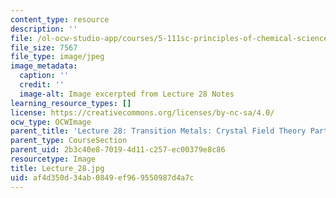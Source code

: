 ```yaml
---
content_type: resource
description: ''
file: /ol-ocw-studio-app/courses/5-111sc-principles-of-chemical-science-fall-2014/af4d350d34ab0849ef969550987d4a7c_Lecture_28.jpg
file_size: 7567
file_type: image/jpeg
image_metadata:
  caption: ''
  credit: ''
  image-alt: Image excerpted from Lecture 28 Notes
learning_resource_types: []
license: https://creativecommons.org/licenses/by-nc-sa/4.0/
ocw_type: OCWImage
parent_title: 'Lecture 28: Transition Metals: Crystal Field Theory Part I'
parent_type: CourseSection
parent_uid: 2b3c40e8-7019-4d11-c257-ec00379e8c86
resourcetype: Image
title: Lecture_28.jpg
uid: af4d350d-34ab-0849-ef96-9550987d4a7c
---
```

